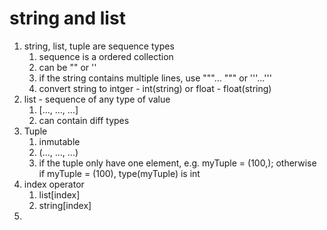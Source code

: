 #  string and list
1. string, list, tuple are sequence types
	1. sequence is a ordered collection
	2. can be "" or '' 
	3. if the string contains multiple lines, use """... """ or '''...'''
	4. convert string to intger - int(string) or float - float(string)
2. list - sequence of any type of value
	1. [..., ..., ...]
	2. can contain diff types  
3. Tuple
	1. inmutable
	2. (..., ..., ...)
	3. if the tuple only have one element, e.g. myTuple = (100,); otherwise if myTuple = (100), type(myTuple) is int
4. index operator
	1. list[index]
	2. string[index]
3. 